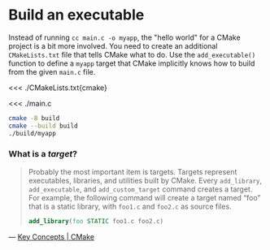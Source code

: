 # Build an executable

Instead of running `cc main.c -o myapp`, the "hello world" for a CMake project
is a bit more involved. You need to create an additional `CMakeLists.txt` file
that tells CMake what to do. Use the `add_executable()` function to define a
`myapp` target that CMake implicitly knows how to build from the given `main.c`
file.

<<< ./CMakeLists.txt{cmake}

<<< ./main.c

<!-- TODO: Explain why 'cmake -B build' and 'cmake --build build' -->

```sh
cmake -B build
cmake --build build
./build/myapp
```

### What is a <dfn id="target">target</dfn>?

> Probably the most important item is targets. Targets represent executables,
> libraries, and utilities built by CMake. Every `add_library`,
> `add_executable`, and `add_custom_target` command creates a target. For
> example, the following command will create a target named “foo” that is a
> static library, with `foo1.c` and `foo2.c` as source files.
>
> ```cmake
> add_library(foo STATIC foo1.c foo2.c)
> ```

<!-- prettier-ignore -->
&mdash; [Key Concepts | CMake](https://cmake.org/cmake/help/book/mastering-cmake/chapter/Key%20Concepts.html#:~:text=Targets%20represent%20executables%2C%20libraries%2C%20and,c%20and%20foo2.)
